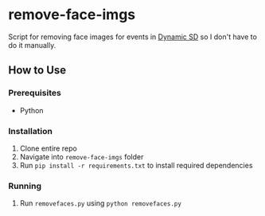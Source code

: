 # remove-face-imgs
 
Script for removing face images for events in [Dynamic SD](https://github.com/originn0/dynamic_social_democracy) so I don't have to do it manually.

## How to Use
### Prerequisites
- Python 

### Installation
1. Clone entire repo
2. Navigate into `remove-face-imgs` folder
3. Run `pip install -r requirements.txt` to install required dependencies

### Running 
1. Run `removefaces.py` using `python removefaces.py`